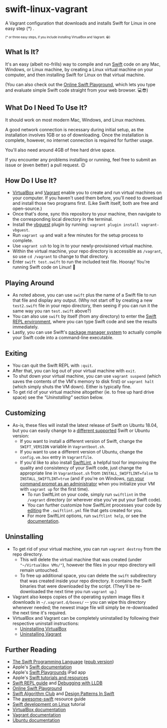 # swift-linux-vagrant
A Vagrant configuration that downloads and installs Swift for Linux in one easy step (\*) .

<sup><sub>(\* or three easy steps, if you include installing VirtualBox and Vagrant. 😁)</sub></sup>

## What Is It?
It's an easy (albeit no-frills) way to compile and run [Swift](https://swift.org/documentation/) code on any Mac, Windows, or Linux machine, by creating a Linux virtual machine on your computer, and then installing Swift for Linux on that virtual machine.

(You can also check out the [Online Swift Playground](http://online.swiftplayground.run/), which lets you type and evaluate simple Swift code straight from your web browser. 💻😎)

## What Do I Need To Use It?
It should work on most modern Mac, Windows, and Linux machines.

A good network connection is necessary during initial setup, as the installation involves 1GB or so of downloading. Once the installation is complete, however, no internet connection is required for further usage.

You'll also need around 4GB of free hard drive space.

If you encounter any problems installing or running, feel free to submit an issue or (even better) a pull request. 😉

## How Do I Use It?
- [VirtualBox](https://www.virtualbox.org/wiki/Downloads) and [Vagrant](https://www.vagrantup.com/downloads.html) enable you to create and run virtual machines on your computer. If you haven't used them before, you'll need to download and install those two programs first. (Like Swift itself, both are free and open-source.)
- Once that's done, sync this repository to your machine, then navigate to the corresponding local directory in the terminal.
- Install the [vbguest](https://github.com/dotless-de/vagrant-vbguest) plugin by running: `vagrant plugin install vagrant-vbguest`.
- Run `vagrant up` and wait a few minutes for the setup process to complete.
- Use `vagrant ssh` to log in to your newly-provisioned virtual machine.
- Within the virtual machine, your repo directory is accessible as `/vagrant`, so use `cd /vagrant` to change to that directory.
- Enter `swift test.swift` to run the included test file. Hooray! You're running Swift code on Linux! 🎉

## Playing Around
- As noted above, you can use `swift` plus the name of a Swift file to run that file and display any output. (Why not start off by creating a new `test2.swift` file in your repo directory, then seeing if you can run it the same way you ran `test.swift` above?)
- You can also use `swift` by itself (from any directory) to enter the [Swift REPL environment](https://swift.org/getting-started/#using-the-repl), where you can type Swift code and see the results immediately.
- Lastly, you can use Swift's [package manager system](https://swift.org/getting-started/#using-the-package-manager) to actually compile your Swift code into a command-line executable.

## Exiting
- You can quit the Swift REPL with `:quit`.
- After that, you can log out of your virtual machine with `exit`.
- To shut down your virtual machine, you can use `vagrant suspend` (which saves the contents of the VM's memory to disk first) or `vagrant halt` (which simply shuts the VM down). Either is typically fine.
- To get rid of your virtual machine altogether (ie. to free up hard drive space) see the _"Uninstalling"_ section below.

## Customizing
- As-is, these files will install the latest release of Swift on Ubuntu 18.04, but you can easily change to a [different supported](https://swift.org/download/) Swift or Ubuntu version:
  - If you want to install a different version of Swift, change the `SWIFT_VERSION` variable in `Vagrantboot.sh`.
  - If you want to use a different version of Ubuntu, change the `config.vm.box` entry in `Vagrantfile`.
  - If you'd like to also install [SwiftLint](https://github.com/realm/SwiftLint), a helpful tool for improving the quality and consistency of your Swift code, just change the appropriate line in `Vagrantboot.sh` from `INSTALL_SWIFTLINT=false` to `INSTALL_SWIFTLINT=true` (and if you're on Windows, [run your command prompt as an administrator](https://github.com/brookinc/swift-linux-vagrant/issues/2) when you initialize your VM with `vagrant up` for the first time).
    - To run SwiftLint on your code, simply run `swiftlint` in the `/vagrant` directory (or wherever else you've put your Swift code).
    - You can further customize how SwiftLint processes your code by [editing](https://github.com/realm/SwiftLint#configuration) the `.swiftlint.yml` file that gets created for you.
    - For more SwiftLint options, run `swiftlint help`, or see the [documentation](https://github.com/realm/SwiftLint#command-line).

## Uninstalling
- To get rid of your virtual machine, you can run `vagrant destroy` from the repo directory.
  - This will delete the virtual machine that was created (under `"~/VirtualBox VMs/"`), however the files in your repo directory will remain untouched.
  - To free up additional space, you can delete the `swift` subdirectory that was created inside your repo directory. It contains the Swift binaries that were downloaded by the script. (They'll be re-downloaded the next time you run `vagrant up`.)
- Vagrant also keeps copies of the operating system image files it downloads in `~/.vagrant.d/boxes/` -- you can wipe this directory whenever needed; the newest image file will simply be re-downloaded the next time it's required.
- VirtualBox and Vagrant can be completely uninstalled by following their respective uninstall instructions:
  - [Uninstalling VirtualBox](https://www.virtualbox.org/manual/ch02.html)
  - [Uninstalling Vagrant](https://www.vagrantup.com/docs/installation/uninstallation.html)

## Further Reading
- [The Swift Programming Language](https://docs.swift.org/swift-book/) ([epub version](https://docs.swift.org/swift-book/TheSwiftProgrammingLanguageSwift51.epub))
- Apple's [Swift documentation](https://developer.apple.com/documentation/swift)
- Apple's [Swift Playgrounds](https://itunes.apple.com/ca/app/swift-playgrounds/id908519492?mt=8) iPad app
- Apple's [Swift tutorials and resources](https://developer.apple.com/swift/resources/)
- [Swift REPL guide](https://swift.org/getting-started/#using-the-repl) and [Debugging with LLDB](https://swift.org/getting-started/#using-the-lldb-debugger)
- [Online Swift Playground](http://online.swiftplayground.run/)
- [Swift Algorithm Club](https://github.com/raywenderlich/swift-algorithm-club/blob/master/README.markdown) and [Design Patterns In Swift](https://github.com/ochococo/Design-Patterns-In-Swift)
- The [awesome-swift](https://github.com/matteocrippa/awesome-swift) resource guide
- [Swift development on Linux](https://www.raywenderlich.com/8325890-a-complete-guide-to-swift-development-on-linux) tutorial
- [VirtualBox documentation](https://www.virtualbox.org/wiki/Documentation)
- [Vagrant documentation](https://www.vagrantup.com/docs/)
- [Ubuntu documentation](https://help.ubuntu.com)
